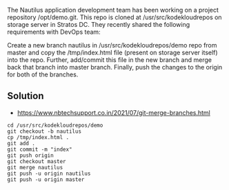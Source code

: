 The Nautilus application development team has been working on a project repository /opt/demo.git. This repo is cloned at /usr/src/kodekloudrepos on storage server in Stratos DC. They recently shared the following requirements with DevOps team:



Create a new branch nautilus in /usr/src/kodekloudrepos/demo repo from master and copy the /tmp/index.html file (present on storage server itself) into the repo. Further, add/commit this file in the new branch and merge back that branch into master branch. Finally, push the changes to the origin for both of the branches.

## Solution

- https://www.nbtechsupport.co.in/2021/07/git-merge-branches.html

```
cd /usr/src/kodekloudrepos/demo
git checkout -b nautilus
cp /tmp/index.html .
git add .
git commit -m "index"
git push origin
git checkout master
git merge nautilus
git push -u origin nautilus
git push -u origin master
```

